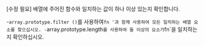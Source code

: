 [수정 필요]
배열에 주어진 함수와 일치하는 값이 하나 이상 있는지 확인합니다.

-`array.prototype.filter ()`를 사용하여`fn '과 함께 사용하여 모든 일치하는 배열 요소를 찾으십시오.
-`array.prototype.length`를 사용하여 둘 이상의 요소가`fn`을 일치하는지 확인하십시오.